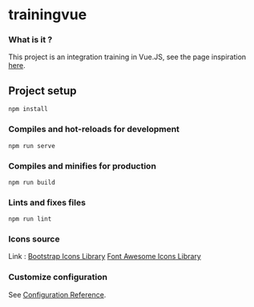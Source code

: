 # trainingvue

### What is it ?
This project is an integration training in Vue.JS, see the page inspiration [here](https://www.figma.com/community/file/894542039433511203).

## Project setup
```
npm install
```

### Compiles and hot-reloads for development
```
npm run serve
```


### Compiles and minifies for production
```
npm run build
```

### Lints and fixes files
```
npm run lint
```

### Icons source
Link : 
[Bootstrap Icons Library](https://icons.getbootstrap.com/)
[Font Awesome Icons Library](https://icons.getbootstrap.com/)

### Customize configuration
See [Configuration Reference](https://cli.vuejs.org/config/).
